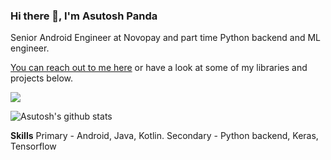### Hi there 👋, I'm Asutosh Panda
Senior Android Engineer at Novopay and part time Python backend and ML engineer. 

<a href = "https://www.linkedin.com/in/asutosh-panda/">You can reach out to me here</a> or have a look at some of my libraries and projects below.

![](https://komarev.com/ghpvc/?username=Asutosh11)

![Asutosh's github stats](https://github-readme-stats.vercel.app/api?username=Asutosh11&hide=contribs,prs&count_private=true&show_icons=true&theme=vue-dark)

<b>Skills</b> 
Primary - Android, Java, Kotlin. 
Secondary - Python backend, Keras, Tensorflow





